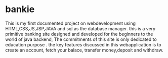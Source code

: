 # bankie
This is my first documented project on webdevelopment using HTML,CSS,JS,JSP,JAVA and sql as the database manager.
this is a very primitive banking site designed and developed for the beginners to the world of java backend, The commitments of this site is only dedicated to education purpose .
the key features discussed in this webapplication is to create an account, fetch your balace, transfer money,deposit and withdraw.
